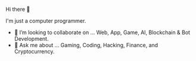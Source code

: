 Hi there 👋

I'm just a computer programmer.

- 👯 I’m looking to collaborate on ... Web, App, Game, AI, Blockchain & Bot Development.
- 💬 Ask me about ... Gaming, Coding, Hacking, Finance, and Cryptocurrency.
